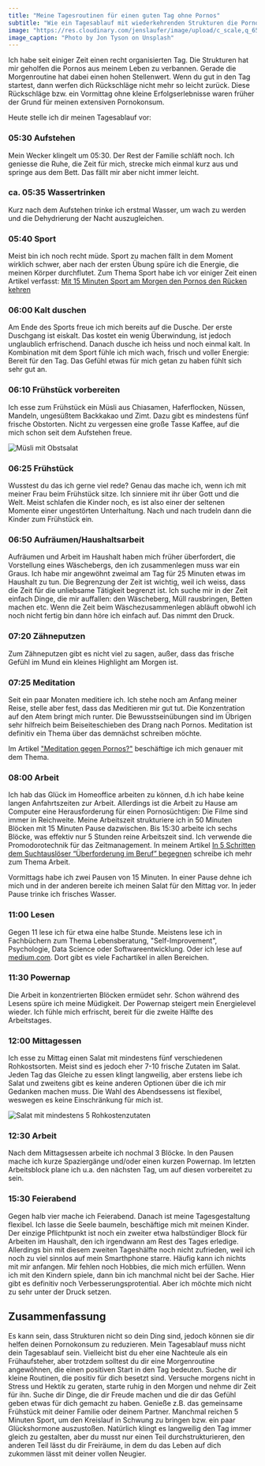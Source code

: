```yaml
---
title: "Meine Tagesroutinen für einen guten Tag ohne Pornos"
subtitle: "Wie ein Tagesablauf mit wiederkehrenden Strukturen die Pornos auf Distanz hält"
image: "https://res.cloudinary.com/jenslaufer/image/upload/c_scale,q_65,w_800/v1583997083/jon-tyson-JP94StOO1P8-unsplash.jpg"
image_caption: "Photo by Jon Tyson on Unsplash"
---
```


Ich habe seit einiger Zeit einen recht organisierten Tag. Die Strukturen hat mir geholfen die Pornos aus meinem Leben zu verbannen. Gerade die Morgenroutine hat dabei einen hohen Stellenwert. Wenn du gut in den Tag startest, dann werfen dich Rückschläge nicht mehr so leicht zurück. Diese Rückschläge bzw. ein Vormittag ohne kleine Erfolgserlebnisse waren früher der Grund für meinen extensiven Pornokonsum.

Heute stelle ich dir meinen Tagesablauf vor:

### 05:30 Aufstehen

Mein Wecker klingelt um 05:30. Der Rest der Familie schläft noch. Ich geniesse die Ruhe, die Zeit für mich, strecke mich einmal kurz aus und springe aus dem Bett. Das fällt mir aber nicht immer leicht.

### ca. 05:35 Wassertrinken

Kurz nach dem Aufstehen trinke ich erstmal Wasser, um wach zu werden und die Dehydrierung der Nacht auszugleichen.

### 05:40 Sport

Meist bin ich noch recht müde. Sport zu machen fällt in dem Moment wirklich schwer, aber nach der ersten Übung spüre ich die Energie, die meinen Körper durchflutet. Zum Thema Sport habe ich vor einiger Zeit einen Artikel verfasst: [Mit 15 Minuten Sport am Morgen den Pornos den Rücken kehren](/blog/mit_15_minuten_sport_morgens_den_pornos_den_ruecken_kehren.html)

### 06:00 Kalt duschen

Am Ende des Sports freue ich mich bereits auf die Dusche. Der erste Duschgang ist eiskalt. Das kostet ein wenig Überwindung, ist jedoch unglaublich erfrischend. Danach dusche ich heiss und noch einmal kalt. In Kombination mit dem Sport fühle ich mich wach, frisch und voller Energie: Bereit für den Tag. Das Gefühl etwas für mich getan zu haben fühlt sich sehr gut an.

### 06:10 Frühstück vorbereiten

Ich esse zum Frühstück ein Müsli aus Chiasamen, Haferflocken, Nüssen, Mandeln, ungesüßtem Backkakao und Zimt. Dazu gibt es mindestens fünf frische Obstorten. Nicht zu vergessen eine große Tasse Kaffee, auf die mich schon seit dem Aufstehen freue.

![Müsli mit Obstsalat](https://res.cloudinary.com/jenslaufer/image/upload/c_scale,w_600/v1583999731/IMG_20190216_094053._jpg.jpg)

### 06:25 Frühstück

Wusstest du das ich gerne viel rede? Genau das mache ich, wenn ich mit meiner Frau beim Frühstück sitze. Ich sinniere mit ihr über Gott und die Welt. Meist schlafen die Kinder noch, es ist also einer der seltenen Momente einer ungestörten Unterhaltung. Nach und nach trudeln dann die Kinder zum Frühstück ein.

### 06:50 Aufräumen/Haushaltsarbeit

Aufräumen und Arbeit im Haushalt haben mich früher überfordert, die Vorstellung eines Wäschebergs, den ich zusammenlegen muss war ein Graus. Ich habe mir angewöhnt zweimal am Tag für 25 Minuten etwas im Haushalt zu tun. Die Begrenzung der Zeit ist wichtig, weil ich weiss, dass die Zeit für die unliebsame Tätigkeit begrenzt ist. Ich suche mir in der Zeit einfach Dinge, die mir auffallen: den Wäscheberg, Müll rausbringen, Betten machen etc. Wenn die Zeit beim Wäschezusammenlegen abläuft obwohl ich noch nicht fertig bin dann höre ich einfach auf. Das nimmt den Druck.

### 07:20 Zähneputzen

Zum Zähneputzen gibt es nicht viel zu sagen, außer, dass das frische Gefühl im Mund ein kleines Highlight am Morgen ist.

### 07:25 Meditation

Seit ein paar Monaten meditiere ich. Ich stehe noch am Anfang meiner Reise, stelle aber fest, dass das Meditieren mir gut tut. Die Konzentration auf den Atem bringt mich runter. Die Bewusstseinübungen sind im Übrigen sehr hilfreich beim Beiseiteschieben des Drang nach Pornos. Meditation ist definitiv ein Thema über das demnächst schreiben möchte.

Im Artikel ["Meditation gegen Pornos?"](/blog/meditation_gegen_pornos.html) beschäftige ich mich genauer mit dem Thema.

### 08:00 Arbeit

Ich hab das Glück im Homeoffice arbeiten zu können, d.h ich habe keine langen Anfahrtszeiten zur Arbeit. Allerdings ist die Arbeit zu Hause am Computer eine Herausforderung für einen Pornosüchtigen: Die Filme sind immer in Reichweite.
Meine Arbeitszeit strukturiere ich in 50 Minuten Blöcken mit 15 Minuten Pause dazwischen. Bis 15:30 arbeite ich sechs Blöcke, was effektiv nur 5 Stunden reine Arbeitszeit sind. Ich verwende die Promodorotechnik für das Zeitmanagement. In meinem Artikel [In 5 Schritten dem Suchtauslöser “Überforderung im Beruf” begegnen](https://poretreat.de/blog/In_5_schritten_dem_suchtausloeser_ueberforderung_im_beruf_begegnen.html) schreibe ich mehr zum Thema Arbeit.

Vormittags habe ich zwei Pausen von 15 Minuten. In einer Pause dehne ich mich und in der anderen bereite ich meinen Salat für den Mittag vor. In jeder Pause trinke ich frisches Wasser.

### 11:00 Lesen

Gegen 11 lese ich für etwa eine halbe Stunde. Meistens lese ich in Fachbüchern zum Thema Lebensberatung,
"Self-Improvement", Psychologie, Data Science oder Softwareentwicklung. Oder ich lese auf [medium.com](https://medium.com). Dort gibt es viele Fachartikel in allen Bereichen.

### 11:30 Powernap

Die Arbeit in konzentrierten Blöcken ermüdet sehr. Schon während des Lesens spüre ich meine Müdigkeit. Der Powernap steigert mein Energielevel wieder. Ich fühle mich erfrischt, bereit für die zweite Hälfte des Arbeitstages.

### 12:00 Mittagessen

Ich esse zu Mittag einen Salat mit mindestens fünf verschiedenen Rohkostsorten. Meist sind es jedoch eher 7-10 frische Zutaten im Salat. Jeden Tag das Gleiche zu essen klingt langweilig, aber erstens liebe ich Salat und zweitens gibt es keine anderen Optionen über die ich mir Gedanken machen muss. Die Wahl des Abendsessens ist flexibel, weswegen es keine Einschränkung für mich ist.

![Salat mit mindestens 5 Rohkostenzutaten](https://res.cloudinary.com/jenslaufer/image/upload/c_scale,q_65,w_800/v1583999731/IMG_20190216_130820.jpg)

### 12:30 Arbeit

Nach dem Mittagsessen arbeite ich nochmal 3 Blöcke. In den Pausen mache ich kurze Spaziergänge und/oder einen kurzen Powernap. Im letzten Arbeitsblock plane ich u.a. den nächsten Tag, um auf diesen vorbereitet zu sein.

### 15:30 Feierabend

Gegen halb vier mache ich Feierabend. Danach ist meine Tagesgestaltung flexibel. Ich lasse die Seele baumeln, beschäftige mich mit meinen Kinder. Der einzige Pflichtpunkt ist noch ein zweiter etwa halbstündiger Block für Arbeiten im Haushalt, den ich irgendwann am Rest des Tages erledige. Allerdings bin mit diesem zweiten Tageshälfte noch nicht zufrieden, weil ich noch zu viel sinnlos auf mein Smarthphone starre. Häufig kann ich nichts mit mir anfangen. Mir fehlen noch Hobbies, die mich mich erfüllen. Wenn ich mit den Kindern spiele, dann bin ich manchmal nicht bei der Sache. Hier gibt es definitiv noch Verbesserungsprotential. Aber ich möchte mich nicht zu sehr unter der Druck setzen.

## Zusammenfassung

Es kann sein, dass Strukturen nicht so dein Ding sind, jedoch können sie dir helfen deinen Pornokonsum zu reduzieren. Mein Tagesablauf muss nicht dein Tagesablauf sein. Vielleicht bist du eher eine Nachteule als ein Frühaufsteher, aber
trotzdem solltest du dir eine Morgenroutine angewöhnen, die einen positiven Start in den Tag bedeuten. Suche dir kleine Routinen, die positiv für dich besetzt sind. Versuche morgens nicht in Stress und Hektik zu geraten, starte ruhig in den Morgen und nehme dir Zeit für ihn. Suche dir Dinge, die dir Freude machen und die dir das Gefühl geben etwas für dich gemacht zu haben. Genieße z.B. das gemeinsame Frühstück mit deiner Familie oder deinem Partner. Manchmal reichen 5 Minuten Sport, um den Kreislauf in Schwung zu bringen bzw. ein paar Glückshormone auszustoßen. Natürlich klingt es langweilig den Tag immer gleich zu gestalten, aber du musst nur einen Teil durchstrukturieren, den anderen Teil lässt du dir Freiräume, in dem du das Leben auf dich zukommen lässt mit deiner vollen Neugier.
